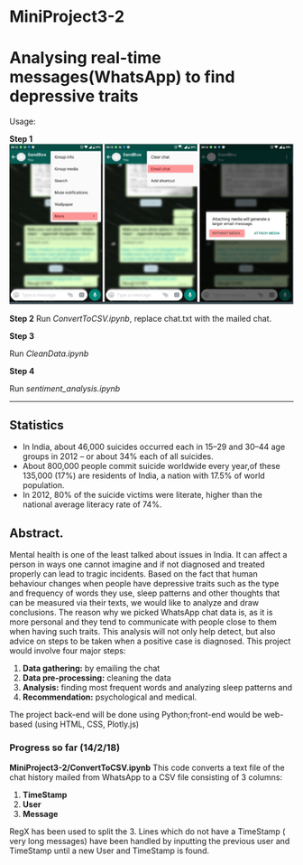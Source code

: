 # MiniProject3-2
<h1>Analysing real-time messages(WhatsApp) to find depressive traits</h1> 

Usage:

**Step 1**
![data_aq](https://github.com/jagannathsrs/chatAnalysis/blob/master/Outputs/data%20acq.png)

**Step 2**
Run *ConvertToCSV.ipynb*, replace chat.txt with the mailed chat.

**Step 3**

Run *CleanData.ipynb*

**Step 4**

Run *sentiment_analysis.ipynb*

<hr>

<h2>Statistics</h2>

* In India, about 46,000 suicides occurred each in 15–29 and 30–44 age groups in 2012 – or about 34% each of all suicides.
* About 800,000 people commit suicide worldwide every year,of these 135,000 (17%) are residents of India, a nation with 17.5% of world population.
* In 2012, 80% of the suicide victims were literate, higher than the national average literacy rate of 74%.

<h2>Abstract.</h2> Mental health is one of the least talked about issues in India. It can
affect a person in ways one cannot imagine and if not diagnosed and treated
properly can lead to tragic incidents. Based on the fact that human behaviour
changes when people have depressive traits such as the type and frequency of
words they use, sleep patterns and other thoughts that can be measured via their
texts, we would like to analyze and draw conclusions.
The reason why we picked WhatsApp chat data is, as it is more personal and
they tend to communicate with people close to them when having such traits.
This analysis will not only help detect, but also advice on steps to be taken when
a positive case is diagnosed.
This project would involve four major steps: 

1. **Data gathering:** by emailing the chat 
2. **Data pre-processing:** cleaning the data 
3. **Analysis:** finding most frequent words and analyzing sleep patterns and
4. **Recommendation:** psychological and medical.

The project back-end will be done using Python;front-end would
be web-based (using HTML, CSS, Plotly.js)

<h3> Progress so far (14/2/18) </h3>

**MiniProject3-2/ConvertToCSV.ipynb**
This code converts a text file of the chat history mailed from WhatsApp to a CSV file consisting of 3 columns:

1. **TimeStamp**
2. **User**
3. **Message**

RegX has been used to split the 3.
Lines which do not have a TimeStamp ( very long messages) have been handled by inputting the previous user and TimeStamp until a new User and TimeStamp is found.
